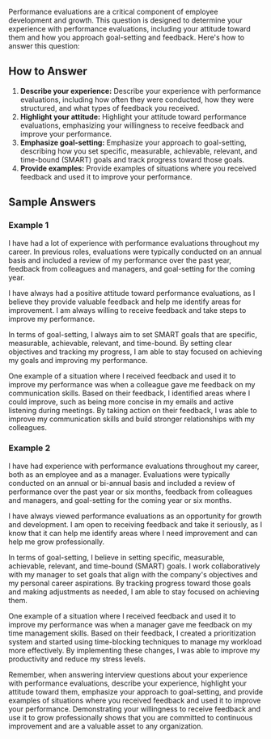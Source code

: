 
Performance evaluations are a critical component of employee development and growth. This question is designed to determine your experience with performance evaluations, including your attitude toward them and how you approach goal-setting and feedback. Here's how to answer this question:

How to Answer
-------------

1. **Describe your experience:** Describe your experience with performance evaluations, including how often they were conducted, how they were structured, and what types of feedback you received.
2. **Highlight your attitude:** Highlight your attitude toward performance evaluations, emphasizing your willingness to receive feedback and improve your performance.
3. **Emphasize goal-setting:** Emphasize your approach to goal-setting, describing how you set specific, measurable, achievable, relevant, and time-bound (SMART) goals and track progress toward those goals.
4. **Provide examples:** Provide examples of situations where you received feedback and used it to improve your performance.

Sample Answers
--------------

### Example 1

I have had a lot of experience with performance evaluations throughout my career. In previous roles, evaluations were typically conducted on an annual basis and included a review of my performance over the past year, feedback from colleagues and managers, and goal-setting for the coming year.

I have always had a positive attitude toward performance evaluations, as I believe they provide valuable feedback and help me identify areas for improvement. I am always willing to receive feedback and take steps to improve my performance.

In terms of goal-setting, I always aim to set SMART goals that are specific, measurable, achievable, relevant, and time-bound. By setting clear objectives and tracking my progress, I am able to stay focused on achieving my goals and improving my performance.

One example of a situation where I received feedback and used it to improve my performance was when a colleague gave me feedback on my communication skills. Based on their feedback, I identified areas where I could improve, such as being more concise in my emails and active listening during meetings. By taking action on their feedback, I was able to improve my communication skills and build stronger relationships with my colleagues.

### Example 2

I have had experience with performance evaluations throughout my career, both as an employee and as a manager. Evaluations were typically conducted on an annual or bi-annual basis and included a review of performance over the past year or six months, feedback from colleagues and managers, and goal-setting for the coming year or six months.

I have always viewed performance evaluations as an opportunity for growth and development. I am open to receiving feedback and take it seriously, as I know that it can help me identify areas where I need improvement and can help me grow professionally.

In terms of goal-setting, I believe in setting specific, measurable, achievable, relevant, and time-bound (SMART) goals. I work collaboratively with my manager to set goals that align with the company's objectives and my personal career aspirations. By tracking progress toward those goals and making adjustments as needed, I am able to stay focused on achieving them.

One example of a situation where I received feedback and used it to improve my performance was when a manager gave me feedback on my time management skills. Based on their feedback, I created a prioritization system and started using time-blocking techniques to manage my workload more effectively. By implementing these changes, I was able to improve my productivity and reduce my stress levels.

Remember, when answering interview questions about your experience with performance evaluations, describe your experience, highlight your attitude toward them, emphasize your approach to goal-setting, and provide examples of situations where you received feedback and used it to improve your performance. Demonstrating your willingness to receive feedback and use it to grow professionally shows that you are committed to continuous improvement and are a valuable asset to any organization.
